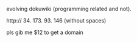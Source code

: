 evolving dokuwiki (programming related and not).

http:// 34. 173. 93. 146
(without spaces)

pls gib me $12 to get a domain
